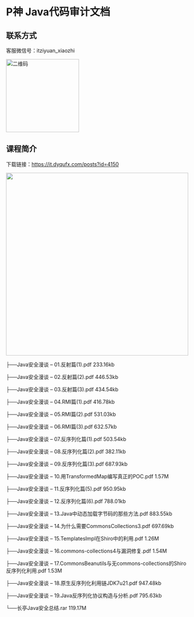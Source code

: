 # P神 Java代码审计文档

## 联系方式

客服微信号：itziyuan_xiaozhi

<img src="https://ziyuanyun.oss-cn-guangzhou.aliyuncs.com/common/20240614073449/666b82192834a.jpg" width="200" height="200" alt="二维码">

## 课程简介

下载链接：https://it.dyqufx.com/posts?id=4150

<img src="https://ziyuanyun.oss-cn-guangzhou.aliyuncs.com/yun/20240606073040/6660f5206caca.jpg" width="500" alt="">

  

 ├──Java安全漫谈 &#8211; 01.反射篇(1).pdf 233.16kb

 ├──Java安全漫谈 &#8211; 02.反射篇(2).pdf 446.53kb

 ├──Java安全漫谈 &#8211; 03.反射篇(3).pdf 434.54kb

 ├──Java安全漫谈 &#8211; 04.RMI篇(1).pdf 416.78kb

 ├──Java安全漫谈 &#8211; 05.RMI篇(2).pdf 531.03kb

 ├──Java安全漫谈 &#8211; 06.RMI篇(3).pdf 632.57kb

 ├──Java安全漫谈 &#8211; 07.反序列化篇(1).pdf 503.54kb

 ├──Java安全漫谈 &#8211; 08.反序列化篇(2).pdf 382.11kb

 ├──Java安全漫谈 &#8211; 09.反序列化篇(3).pdf 687.93kb

 ├──Java安全漫谈 &#8211; 10.用TransformedMap编写真正的POC.pdf 1.57M

 ├──Java安全漫谈 &#8211; 11.反序列化篇(5).pdf 950.95kb

 ├──Java安全漫谈 &#8211; 12.反序列化篇(6).pdf 788.01kb

 ├──Java安全漫谈 &#8211; 13.Java中动态加载字节码的那些方法.pdf 883.55kb

 ├──Java安全漫谈 &#8211; 14.为什么需要CommonsCollections3.pdf 697.69kb

 ├──Java安全漫谈 &#8211; 15.TemplatesImpl在Shiro中的利用.pdf 1.26M

 ├──Java安全漫谈 &#8211; 16.commons-collections4与漏洞修复.pdf 1.54M

 ├──Java安全漫谈 &#8211; 17.CommonsBeanutils与无commons-collections的Shiro反序列化利用.pdf 1.53M

 ├──Java安全漫谈 &#8211; 18.原生反序列化利用链JDK7u21.pdf 947.48kb

 ├──Java安全漫谈 &#8211; 19.Java反序列化协议构造与分析.pdf 795.63kb

 └──长亭Java安全总结.rar 119.17M

  